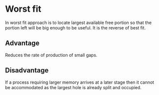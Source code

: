 # Worst fit
In worst fit approach is to locate largest available free portion so that the portion left will be big enough to be useful. It is the reverse of best fit.

## Advantage
Reduces the rate of production of small gaps.

## Disadvantage
If a process requiring larger memory arrives at a later stage then it cannot be accommodated as the largest hole is already split and occupied.